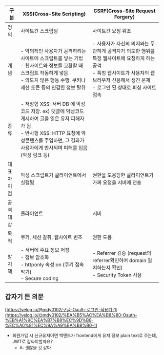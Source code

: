 | 구분 | XSS(Cross-Site Scripting) | CSRF(Cross-Site Request Forgery) |
| --- | --- | --- |
| 정의 | 사이트간 스크립팅 | 사이트간 요청 위조 |
| 개념 | - 악의적인 사용자가 공격하려는 사이트에 스크립트를 넣는 기법<br>- 웹사이트와 정보를 교환할 때 스크립트 작동하게 넣음<br>- 의도치 않은 행동 수행, 쿠키나 세션 토큰 등의 민감한 정보 탈취 | - 사용자가 자신의 의지와는 무관하게 공격자가 의도한 행위를 특정 웹사이트에 요청하게 하는 공격<br>- 특정 웹사이트가 사용자의 웹 브라우저 신용해서 생긴 문제<br>- 로그인 된 상태로 피싱 사이트 접속 |
  | 종류 | - 저장형 XSS: 서버 DB 에 악성코드 저장.  ex) 댓글에 악성코드 게시하여 글을 읽은 유저 피해자가 됨<br>- 반사형 XSS: HTTP 요청에 악성콘텐츠를 주입하면, 그 결과가 사용자에게 반사되며 피해를 입음 (악성 링크 등) |  |
  | 대표 차이점 | 악성 스크립트가 클라이언트에서 실행됨 | 권한을 도용당한 클라이언트가 가짜 요청을 서버에 전송 |
  | 공격 대상 | 클라이언트 | 서버 |
  | 목적 | 쿠키, 세션 갈취, 웹사이트 변조 | 권한 도용 |
  | 방지책 | - 서버에 주요 정보 저장<br>- 정보 암호화<br>- httponly 속성 on (쿠키 접속 막기)<br>- Secure coding | - Referrer 검증 (request의 referrer확인하여 domain 일치하는지 확인)<br>- Security Token 사용 |

## 갑자기 든 의문

[https://velog.io/@mdy0102/구글-Oauth-로그인-적용기-1](https://velog.io/@mdy0102/%EA%B5%AC%EA%B8%80-Oauth-%EB%A1%9C%EA%B7%B8%EC%9D%B8-%EC%A0%81%EC%9A%A9%EA%B8%B0-1)

- 회원가입 시 신규유저이면  백엔드가 frontend에게 유저 정보 plain text로 주는데, JWT로 감싸야할까요?
    - A: 괜찮을 것 같다